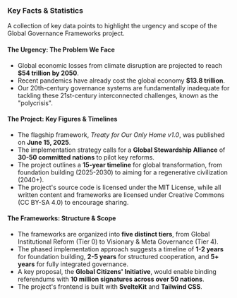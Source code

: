 ### Key Facts & Statistics

A collection of key data points to highlight the urgency and scope of the Global Governance Frameworks project.

#### The Urgency: The Problem We Face

* Global economic losses from climate disruption are projected to reach **$54 trillion by 2050**.
* Recent pandemics have already cost the global economy **$13.8 trillion**.
* Our 20th-century governance systems are fundamentally inadequate for tackling these 21st-century interconnected challenges, known as the "polycrisis".

#### The Project: Key Figures & Timelines

* The flagship framework, *Treaty for Our Only Home v1.0*, was published on **June 15, 2025**.
* The implementation strategy calls for a **Global Stewardship Alliance** of **30-50 committed nations** to pilot key reforms.
* The project outlines a **15-year timeline** for global transformation, from foundation building (2025-2030) to aiming for a regenerative civilization (2040+).
* The project's source code is licensed under the MIT License, while all written content and frameworks are licensed under Creative Commons (CC BY-SA 4.0) to encourage sharing.

#### The Frameworks: Structure & Scope

* The frameworks are organized into **five distinct tiers**, from Global Institutional Reform (Tier 0) to Visionary & Meta Governance (Tier 4).
* The phased implementation approach suggests a timeline of **1-2 years** for foundation building, **2-5 years** for structured cooperation, and **5+ years** for fully integrated governance.
* A key proposal, the **Global Citizens' Initiative**, would enable binding referendums with **10 million signatures across over 50 nations**.
* The project's frontend is built with **SvelteKit** and **Tailwind CSS**.

